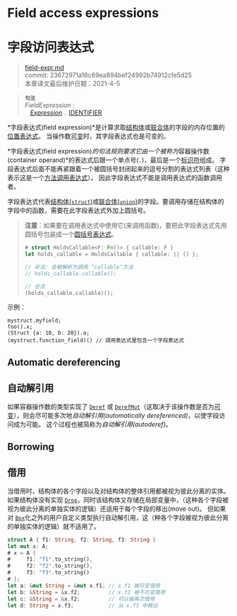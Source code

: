 # Field access expressions
# 字段访问表达式

>[field-expr.md](https://github.com/rust-lang/reference/blob/master/src/expressions/field-expr.md)\
>commit: 23672971a16c69ea894bef24992b74912cfe5d25 \
>本章译文最后维护日期：2021-4-5

> **<sup>句法</sup>**\
> _FieldExpression_ :\
> &nbsp;&nbsp; [_Expression_] `.` [IDENTIFIER]

*字段表达式(field expression)*是计算求取[结构体][struct]或[联合体][union]的字段的内存位置的[位置表达式][place expression]。
当操作数[可变][mutable]时，其字段表达式也是可变的。

*字段表达式(field expression)*的句法规则要求它由一个被称为*容器操作数(container operand)*的表达式后跟一个单点号(`.`)，最后是一个[标识符][identifier]组成。
字段表达式后面不能再紧跟着一个被圆括号封闭起来的逗号分割的表达式列表（这种表示这是一个[方法调用表达式][method call expression]）。
因此字段表达式不能是调用表达式的函数调用者。

字段表达式代表[结构体(`struct`)][struct]或[联合体(`union`)][union]的字段。要调用存储在结构体的字段中的函数，需要在此字段表达式外加上圆括号。

> **注意**：如果要在调用表达式中使用它(来调用函数)，要把此字段表达式先用圆括号包装成一个[圆括号表达式][parenthesized expression]。
>
> ```rust
> # struct HoldsCallable<F: Fn()> { callable: F }
> let holds_callable = HoldsCallable { callable: || () };
>
> // 非法: 会被解析为调用 "callable"方法
> // holds_callable.callable();
>
> // 合法
> (holds_callable.callable)();
> ```

示例：

<!-- ignore: needs lots of support code -->
```rust,ignore
mystruct.myfield;
foo().x;
(Struct {a: 10, b: 20}).a;
(mystruct.function_field)() // 调用表达式里包含一个字段表达式
```
## Automatic dereferencing
## 自动解引用

如果容器操作数的类型实现了 [`Deref`] 或 [`DerefMut`][`Deref`]（这取决于该操作数是否为[可变][mutable]），则会尽可能多次地*自动解引用(automatically dereferenced)*，以使字段访问成为可能。
这个过程也被简称为*自动解引用(autoderef)*。

## Borrowing
## 借用

当借用时，结构体的各个字段以及对结构体的整体引用都被视为彼此分离的实体。
如果结构体没有实现 [`Drop`]，同时该结构体又存储在局部变量中，（这种各个字段被视为彼此分离的单独实体的逻辑）还适用于每个字段的移出(move out)。
但如果对 [`Box`]化之外的用户自定义类型执行自动解引用，这（种各个字段被视为彼此分离的单独实体的逻辑）就不适用了。

```rust
struct A { f1: String, f2: String, f3: String }
let mut x: A;
# x = A {
#     f1: "f1".to_string(),
#     f2: "f2".to_string(),
#     f3: "f3".to_string()
# };
let a: &mut String = &mut x.f1; // x.f1 被可变借用
let b: &String = &x.f2;         // x.f2 被不可变借用
let c: &String = &x.f2;         // 可以被再次借用
let d: String = x.f3;           // 从 x.f3 中移出
```

[_Expression_]: ../expressions.md
[`Box`]: ../special-types-and-traits.md#boxt
[`Deref`]: ../special-types-and-traits.md#deref-and-derefmut
[`drop`]: ../special-types-and-traits.md#drop
[IDENTIFIER]: ../identifiers.md
[call expression]: call-expr.md
[method call expression]: method-call-expr.md
[mutable]: ../expressions.md#mutability
[parenthesized expression]: grouped-expr.md
[place expression]: ../expressions.md#place-expressions-and-value-expressions
[struct]: ../items/structs.md
[union]: ../items/unions.md